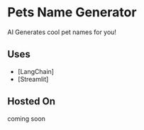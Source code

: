 # Pets Name Generator

AI Generates cool pet names for you!
## Uses

- [LangChain]
- [Streamlit]

## Hosted On

coming soon